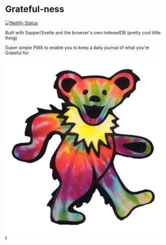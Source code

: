 # Grateful-ness

[![Netlify Status](https://api.netlify.com/api/v1/badges/90c393f2-19d8-41fc-8c4e-f4a16478c8e3/deploy-status)](https://app.netlify.com/sites/vigorous-lovelace-e8f335/deploys)

Built with Sapper/Svelte and the browser's own IndexedDB (pretty cool little thing)

Super simple PWA to enable you to keep a daily journal of what you're Grateful for

![dancing bear](https://github.com/Banjerr/Grateful-ness/blob/master/static/dancing-bear.png)f
